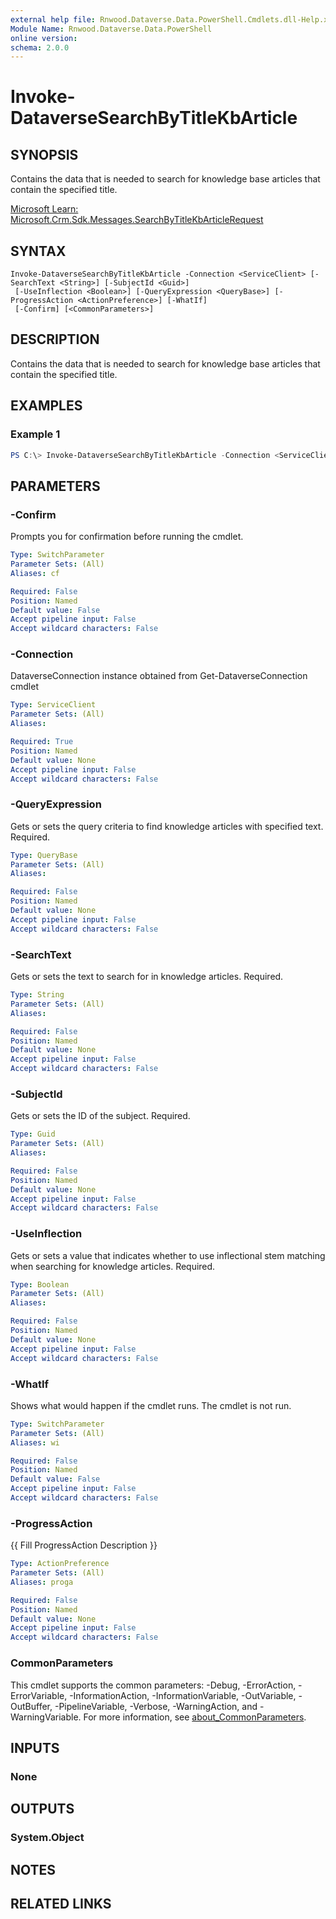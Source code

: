 ```yaml
---
external help file: Rnwood.Dataverse.Data.PowerShell.Cmdlets.dll-Help.xml
Module Name: Rnwood.Dataverse.Data.PowerShell
online version:
schema: 2.0.0
---
```


# Invoke-DataverseSearchByTitleKbArticle

## SYNOPSIS
Contains the data that is needed to search for knowledge base articles that contain the specified title.

[Microsoft Learn: Microsoft.Crm.Sdk.Messages.SearchByTitleKbArticleRequest](https://learn.microsoft.com/dotnet/api/Microsoft.Crm.Sdk.Messages.SearchByTitleKbArticleRequest)

## SYNTAX

```
Invoke-DataverseSearchByTitleKbArticle -Connection <ServiceClient> [-SearchText <String>] [-SubjectId <Guid>]
 [-UseInflection <Boolean>] [-QueryExpression <QueryBase>] [-ProgressAction <ActionPreference>] [-WhatIf]
 [-Confirm] [<CommonParameters>]
```

## DESCRIPTION
Contains the data that is needed to search for knowledge base articles that contain the specified title.

## EXAMPLES

### Example 1
```powershell
PS C:\> Invoke-DataverseSearchByTitleKbArticle -Connection <ServiceClient> -SearchText <String> -SubjectId <Guid> -UseInflection <Boolean> -QueryExpression <QueryBase>
```

## PARAMETERS

### -Confirm
Prompts you for confirmation before running the cmdlet.

```yaml
Type: SwitchParameter
Parameter Sets: (All)
Aliases: cf

Required: False
Position: Named
Default value: False
Accept pipeline input: False
Accept wildcard characters: False
```

### -Connection
DataverseConnection instance obtained from Get-DataverseConnection cmdlet

```yaml
Type: ServiceClient
Parameter Sets: (All)
Aliases:

Required: True
Position: Named
Default value: None
Accept pipeline input: False
Accept wildcard characters: False
```

### -QueryExpression
Gets or sets the query criteria to find knowledge articles with specified text. Required.

```yaml
Type: QueryBase
Parameter Sets: (All)
Aliases:

Required: False
Position: Named
Default value: None
Accept pipeline input: False
Accept wildcard characters: False
```

### -SearchText
Gets or sets the text to search for in knowledge articles. Required.

```yaml
Type: String
Parameter Sets: (All)
Aliases:

Required: False
Position: Named
Default value: None
Accept pipeline input: False
Accept wildcard characters: False
```

### -SubjectId
Gets or sets the ID of the subject. Required.

```yaml
Type: Guid
Parameter Sets: (All)
Aliases:

Required: False
Position: Named
Default value: None
Accept pipeline input: False
Accept wildcard characters: False
```

### -UseInflection
Gets or sets a value that indicates whether to use inflectional stem matching when searching for knowledge articles. Required.

```yaml
Type: Boolean
Parameter Sets: (All)
Aliases:

Required: False
Position: Named
Default value: None
Accept pipeline input: False
Accept wildcard characters: False
```

### -WhatIf
Shows what would happen if the cmdlet runs. The cmdlet is not run.

```yaml
Type: SwitchParameter
Parameter Sets: (All)
Aliases: wi

Required: False
Position: Named
Default value: False
Accept pipeline input: False
Accept wildcard characters: False
```

### -ProgressAction
{{ Fill ProgressAction Description }}

```yaml
Type: ActionPreference
Parameter Sets: (All)
Aliases: proga

Required: False
Position: Named
Default value: None
Accept pipeline input: False
Accept wildcard characters: False
```

### CommonParameters
This cmdlet supports the common parameters: -Debug, -ErrorAction, -ErrorVariable, -InformationAction, -InformationVariable, -OutVariable, -OutBuffer, -PipelineVariable, -Verbose, -WarningAction, and -WarningVariable. For more information, see [about_CommonParameters](http://go.microsoft.com/fwlink/?LinkID=113216).

## INPUTS

### None
## OUTPUTS

### System.Object
## NOTES

## RELATED LINKS
